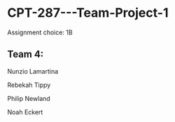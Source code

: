 # CPT-287---Team-Project-1

Assignment choice: 1B

Team 4:
-------
Nunzio Lamartina

Rebekah Tippy

Philip Newland

Noah Eckert
